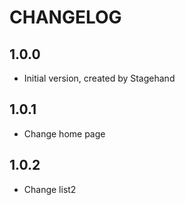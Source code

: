 # CHANGELOG

## 1.0.0

- Initial version, created by Stagehand

## 1.0.1

- Change home page

## 1.0.2

- Change list2
